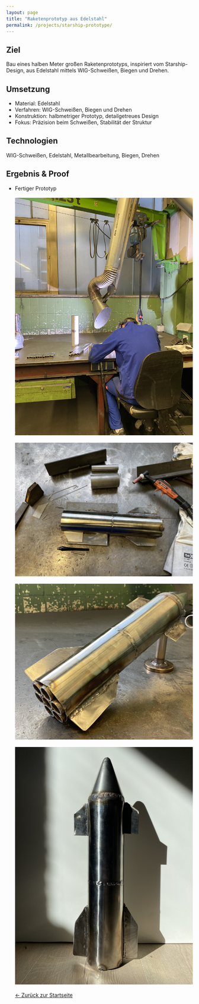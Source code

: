 ```yaml
---
layout: page
title: "Raketenprototyp aus Edelstahl"
permalink: /projects/starship-prototype/
---
```


## Ziel
Bau eines halben Meter großen Raketenprototyps, inspiriert vom Starship-Design, aus Edelstahl mittels WIG-Schweißen, Biegen und Drehen.

## Umsetzung
- Material: Edelstahl
- Verfahren: WIG-Schweißen, Biegen und Drehen
- Konstruktion: halbmetriger Prototyp, detailgetreues Design
- Fokus: Präzision beim Schweißen, Stabilität der Struktur

## Technologien
WIG-Schweißen, Edelstahl, Metallbearbeitung, Biegen, Drehen

## Ergebnis & Proof
- Fertiger Prototyp
<br><br>
![Github-Overview](/assets/images/picture_welding.JPG)
<br><br>
![Github-Overview](/assets/images/picture_halfdone.jpg)
<br><br>
![Github-Overview](/assets/images/picture_starship_3.jpg)
<br><br>
![Github-Overview](/assets/images/picture_starship_4.JPG)
<br><br>
[← Zurück zur Startseite](/)

